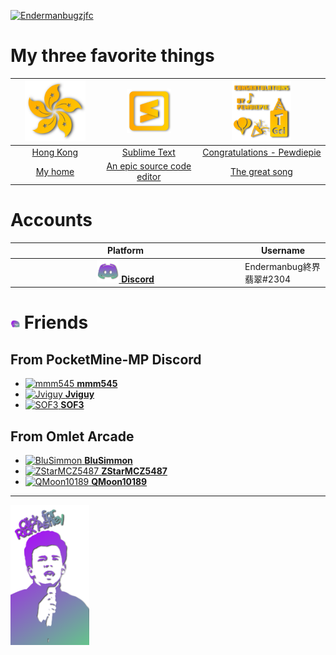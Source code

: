

[![Endermanbugzjfc](https://github.com/Endermanbugzjfc/Endermanbugzjfc/blob/fd917f3e7d63482850a1be521ec13f85f0d72d4a/name-cards/Castle.svg)](https://endermanbugzjfc.github.io/Endermanbugzjfc/name-cards/)
# My three favorite things
| <a href="https://en.wikipedia.org/wiki/Hong_Kong"><img src="https://raw.githubusercontent.com/Endermanbugzjfc/Endermanbugzjfc/master/images/hk.svg" width="75%" alt="Hong Kong" title="Hong Kong"></a> | <a href="https://www.sublimetext.com/"><img src="https://raw.githubusercontent.com/Endermanbugzjfc/Endermanbugzjfc/master/images/sublime.svg" width="50%" alt="Sublime Text" title="Sublime Text"></a> | <a href="https://youtu.be/PHgc8Q6qTjc"><img src="https://raw.githubusercontent.com/Endermanbugzjfc/Endermanbugzjfc/master/images/congrats.svg" width="50%" alt="Congratulations" title="Congratulations"></a> |
|:--:|:--:|:--:|
| <a href="https://en.wikipedia.org/wiki/Hong_Kong">Hong Kong</a> | <a href="https://www.sublimetext.com/">Sublime Text</a> | <a href="https://youtu.be/PHgc8Q6qTjc">Congratulations - Pewdiepie</a> |
| <a href="https://en.wikipedia.org/wiki/Hong_Kong">My home</a> | <a href="https://www.sublimetext.com/">An epic source code editor</a> | <a href="https://youtu.be/PHgc8Q6qTjc">The great song</a> |

# Accounts
| Platform | Username |
|:--:|--|
| <a href="https://discord.app"><img src="https://raw.githubusercontent.com/Endermanbugzjfc/Endermanbugzjfc/master/images/dc.svg" width="10%" alt="Discord" title="Discord"> **Discord**</a> |  Endermanbug終界翡翠#2304 |

# <img src="https://raw.githubusercontent.com/Endermanbugzjfc/Endermanbugzjfc/master/images/friends.svg" width="3%" alt="Friends" title="Friends"> Friends
## From PocketMine-MP Discord
-  <a href="https://github.com/mmm545"><img src="https://avatars.githubusercontent.com/u/64874108?s=400&u=2c606412d0889bb2cfa73250309bd912f1dd4112&v=4" width="3%" alt="mmm545" title="mmm545"> **mmm545**</a>
- <a href="https://github.com/Jviguy"><img src="https://avatars.githubusercontent.com/u/62412449?s=400&u=16c07e392cc92f775fe40208b25729efcb5e155d&v=4" width="3%" alt="Jviguy" title="Jviguy"> **Jviguy**</a>
- <a href="https://github.com/SOF3"><img src="https://avatars.githubusercontent.com/u/19623715?s=400&u=8fc1200ecfbd85a03c59f998f50ee2822ee45e20&v=4" width="3%" alt="SOF3" title="SOF3"> **SOF3**</a>

## From Omlet Arcade
- <a href="https://github.com/BluSimmon"><img src="https://avatars.githubusercontent.com/u/57604186?s=400&v=4" width="3%" alt="BluSimmon" title="BluSimmon"> **BluSimmon**</a>
- <a href="https://github.com/ZStarMCZ5487"><img src="https://avatars.githubusercontent.com/u/73019806?s=400&v=4" width="3%" alt="ZStarMCZ5487" title="ZStarMCZ5487"> **ZStarMCZ5487**</a>
- <a href="https://github.com/QMoon10189"><img src="https://avatars.githubusercontent.com/u/72264393?s=400&v=4" width="3%" alt="QMoon10189" title="QMoon10189"> **QMoon10189**</a>

---

<a href="https://youtu.be/dQw4w9WgXcQ"><img src="https://raw.githubusercontent.com/Endermanbugzjfc/Endermanbugzjfc/master/images/rickastley.svg" width="25%" alt="Rick Astley" title="Rick Astley"></a>
